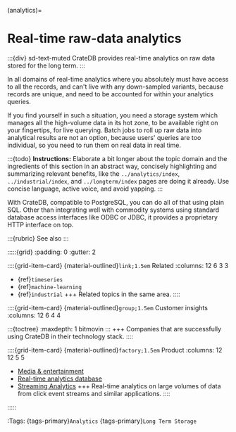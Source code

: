 (analytics)=
# Real-time raw-data analytics

:::{div} sd-text-muted
CrateDB provides real-time analytics on raw data stored for the long term.
:::

In all domains of real-time analytics where you absolutely must have access to all
the records, and can't live with any down-sampled variants, because records are
unique, and need to be accounted for within your analytics queries.

If you find yourself in such a situation, you need a storage system which
manages all the high-volume data in its hot zone, to be available right on
your fingertips, for live querying. Batch jobs to roll up raw data into
analytical results are not an option, because users' queries are too
individual, so you need to run them on real data in real time.

:::{todo}
**Instructions:**
Elaborate a bit longer about the topic domain and the ingredients of this section
in an abstract way, concisely highlighting and summarizing relevant benefits,
like the `../analytics/index`, `../industrial/index`, and `../longterm/index`
pages are doing it already.
Use concise language, active voice, and avoid yapping.
:::

With CrateDB, compatible to PostgreSQL, you can do all of that using plain SQL.
Other than integrating well with commodity systems using standard database
access interfaces like ODBC or JDBC, it provides a proprietary HTTP interface
on top.

:::{rubric} See also
:::

:::::{grid}
:padding: 0
:gutter: 2

::::{grid-item-card} {material-outlined}`link;1.5em` Related
:columns: 12 6 3 3

- {ref}`timeseries`
- {ref}`machine-learning`
- {ref}`industrial`
+++
Related topics in the same area.
::::

::::{grid-item-card} {material-outlined}`group;1.5em` Customer insights
:columns: 12 6 4 4

:::{toctree}
:maxdepth: 1
bitmovin
:::
+++
Companies that are successfully using CrateDB in their technology stack.
::::

::::{grid-item-card} {material-outlined}`factory;1.5em` Product
:columns: 12 12 5 5

- [Media & entertainment]
- [Real-time analytics database]
- [Streaming Analytics]
+++
Real-time analytics on large volumes of data from click event streams and
similar applications.
::::

:::::


:Tags:
  {tags-primary}`Analytics`
  {tags-primary}`Long Term Storage`


[Media & entertainment]: https://cratedb.com/media-entertainment
[Real-time analytics database]: https://cratedb.com/solutions/real-time-analytics-database
[Streaming Analytics]: https://cratedb.com/use-cases/streaming-analytics
